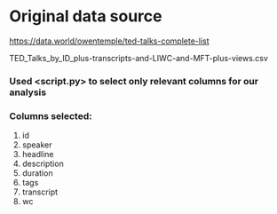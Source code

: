 # Original data source

https://data.world/owentemple/ted-talks-complete-list

TED_Talks_by_ID_plus-transcripts-and-LIWC-and-MFT-plus-views.csv

### Used <script.py> to select only relevant columns for our analysis

### Columns selected:

1. id
2. speaker
3. headline
4. description
5. duration
6. tags
7. transcript
8. wc
